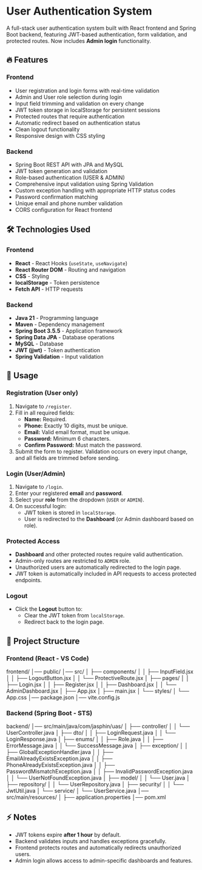 # User Authentication System

A full-stack user authentication system built with React frontend and Spring Boot backend, featuring JWT-based authentication, form validation, and protected routes. Now includes **Admin login** functionality.

## 🔥 Features

### Frontend
- User registration and login forms with real-time validation
- Admin and User role selection during login
- Input field trimming and validation on every change
- JWT token storage in localStorage for persistent sessions
- Protected routes that require authentication
- Automatic redirect based on authentication status
- Clean logout functionality
- Responsive design with CSS styling

### Backend
- Spring Boot REST API with JPA and MySQL
- JWT token generation and validation
- Role-based authentication (USER & ADMIN)
- Comprehensive input validation using Spring Validation
- Custom exception handling with appropriate HTTP status codes
- Password confirmation matching
- Unique email and phone number validation
- CORS configuration for React frontend

## 🛠 Technologies Used

### Frontend
- **React** - React Hooks (`useState`, `useNavigate`)
- **React Router DOM** - Routing and navigation
- **CSS** - Styling
- **localStorage** - Token persistence
- **Fetch API** - HTTP requests

### Backend
- **Java 21** - Programming language
- **Maven** - Dependency management
- **Spring Boot 3.5.5** - Application framework
- **Spring Data JPA** - Database operations
- **MySQL** - Database
- **JWT (jjwt)** - Token authentication
- **Spring Validation** - Input validation

## 📝 Usage

### Registration (User only)
1. Navigate to `/register`.
2. Fill in all required fields:
   - **Name:** Required.
   - **Phone:** Exactly 10 digits, must be unique.
   - **Email:** Valid email format, must be unique.
   - **Password:** Minimum 6 characters.
   - **Confirm Password:** Must match the password.
3. Submit the form to register. Validation occurs on every input change, and all fields are trimmed before sending.

### Login (User/Admin)
1. Navigate to `/login`.
2. Enter your registered **email** and **password**.
3. Select your **role** from the dropdown (`USER` or `ADMIN`).
4. On successful login:
   - JWT token is stored in `localStorage`.
   - User is redirected to the **Dashboard** (or Admin dashboard based on role).

### Protected Access
- **Dashboard** and other protected routes require valid authentication.
- Admin-only routes are restricted to `ADMIN` role.
- Unauthorized users are automatically redirected to the login page.
- JWT token is automatically included in API requests to access protected endpoints.

### Logout
- Click the **Logout** button to:
  - Clear the JWT token from `localStorage`.
  - Redirect back to the login page.

## 📂 Project Structure

### Frontend (React - VS Code)

frontend/
│── public/
│── src/
│   ├── components/
│   │   ├── InputField.jsx
│   │   ├── LogoutButton.jsx
│   │   └── ProtectiveRoute.jsx
│   ├── pages/
│   │   ├── Login.jsx
│   │   ├── Register.jsx
│   │   ├── Dashboard.jsx
│   │   └── AdminDashboard.jsx
│   ├── App.jsx
│   ├── main.jsx
│   └── styles/
│       └── App.css
│── package.json
│── vite.config.js

### Backend (Spring Boot - STS)

backend/
│── src/main/java/com/jasphin/uas/
│   ├── controller/
│   │   └── UserController.java
│   ├── dto/
│   │   ├── LoginRequest.java
│   │   └── LoginResponse.java
│   ├── enums/
│   │   ├── Role.java
│   │   ├── ErrorMessage.java
│   │   └── SuccessMessage.java
│   ├── exception/
│   │   ├── GlobalExceptionHandler.java
│   │   ├── EmailAlreadyExistsException.java
│   │   ├── PhoneAlreadyExistsException.java
│   │   ├── PasswordMismatchException.java
│   │   ├── InvalidPasswordException.java
│   │   └── UserNotFoundException.java
│   ├── model/
│   │   └── User.java
│   ├── repository/
│   │   └── UserRepository.java
│   ├── security/
│   │   └── JwtUtil.java
│   └── service/
│       └── UserService.java
│── src/main/resources/
│   ├── application.properties
│── pom.xml

## ⚡ Notes

- JWT tokens expire **after 1 hour** by default.
- Backend validates inputs and handles exceptions gracefully.
- Frontend protects routes and automatically redirects unauthorized users.
- Admin login allows access to admin-specific dashboards and features.
